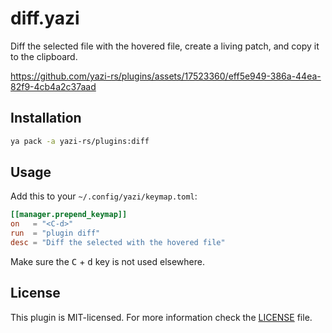 # diff.yazi

Diff the selected file with the hovered file, create a living patch, and copy it to the clipboard.

https://github.com/yazi-rs/plugins/assets/17523360/eff5e949-386a-44ea-82f9-4cb4a2c37aad

## Installation

```sh
ya pack -a yazi-rs/plugins:diff
```

## Usage

Add this to your `~/.config/yazi/keymap.toml`:

```toml
[[manager.prepend_keymap]]
on   = "<C-d>"
run  = "plugin diff"
desc = "Diff the selected with the hovered file"
```

Make sure the <kbd>C</kbd> + <kbd>d</kbd> key is not used elsewhere.

## License

This plugin is MIT-licensed. For more information check the [LICENSE](LICENSE) file.
